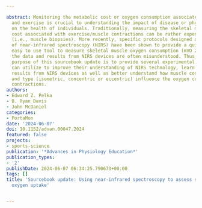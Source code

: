 ---
abstract: Monitoring the metabolic cost or oxygen consumption associated with rest
  and exercise is crucial to understanding the impact of disease or physical training
  on the health of individuals. Traditionally, measuring the skeletal muscle oxygen
  cost associated with exercise/muscle contractions can be rather expensive or invasive
  (i.e., muscle biopsies). More recently, specific protocols designed around the use
  of near-infrared spectroscopy (NIRS) have been shown to provide a quick, non-invasive
  easy to use tool to measure skeletal muscle oxygen consumption (mVO 2 ). However,
  the data and results from NIRS devices are often misunderstood. Thus, the primary
  purpose of this sourcebook update is to provide several experimental protocols students
  can utilize to improve their understanding of NIRS technology, learn how to analyze
  results from NIRS devices as well as better understand how muscle contraction intensity
  and type (isometric, concentric or eccentric) influence the oxygen cost of muscle
  contractions.
authors:
- Edward Z. Pelka
- B. Ryan Davis
- John McDaniel
categories:
- PortaMon
date: '2024-06-07'
doi: 10.1152/advan.00047.2024
featured: false
projects:
- sports-science
publication: '*Advances in Physiology Education*'
publication_types:
- '2'
publishDate: 2024-06-07 06:34:25.790673+00:00
tags: []
title: 'Sourcebook update: Using near-infrared spectroscopy to assess skeletal muscle
  oxygen uptake'

---
